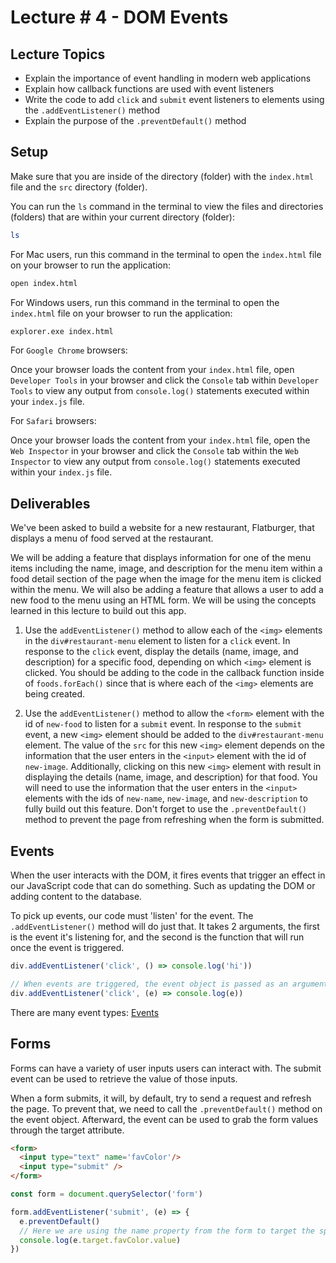 # Lecture # 4 - DOM Events

## Lecture Topics
- Explain the importance of event handling in modern web applications
- Explain how callback functions are used with event listeners
- Write the code to add `click` and `submit` event listeners to elements using the `.addEventListener()` method
- Explain the purpose of the `.preventDefault()` method

## Setup

Make sure that you are inside of the directory (folder) with the `index.html` file and the `src` directory (folder).

You can run the `ls` command in the terminal to view the files and directories (folders) that are within your current directory (folder):

```sh
ls
```

For Mac users, run this command in the terminal to open the `index.html` file on your browser to run the application:

```sh
open index.html
```

For Windows users, run this command in the terminal to open the `index.html` file on your browser to run the application:

```sh
explorer.exe index.html
```

For `Google Chrome` browsers:

Once your browser loads the content from your `index.html` file, open `Developer Tools` in your browser and click the `Console` tab within `Developer Tools` to view any output from `console.log()` statements executed within your `index.js` file.

For `Safari` browsers:

Once your browser loads the content from your `index.html` file, open the `Web Inspector` in your browser and click the `Console` tab within the `Web Inspector` to view any output from `console.log()` statements executed within your `index.js` file.

## Deliverables
We've been asked to build a website for a new restaurant, Flatburger, that displays a menu of food served at the restaurant.

We will be adding a feature that displays information for one of the menu items including the name, image, and description for the menu item within a food detail section of the page when the image for the menu item is clicked within the menu. We will also be adding a feature that allows a user to add a new food to the menu using an HTML form. We will be using the concepts learned in this lecture to build out this app.

1. Use the `addEventListener()` method to allow each of the `<img>` elements in the `div#restaurant-menu` element to listen for a `click` event. In response to the `click` event, display the details (name, image, and description) for a specific food, depending on which `<img>` element is clicked. You should be adding to the code in the callback function inside of `foods.forEach()` since that is where each of the `<img>` elements are being created.

2. Use the `addEventListener()` method to allow the `<form>` element with the id of `new-food` to listen for a `submit` event. In response to the `submit` event, a new `<img>` element should be added to the `div#restaurant-menu` element. The value of the `src` for this new `<img>` element depends on the information that the user enters in the `<input>` element with the id of `new-image`. Additionally, clicking on this new `<img>` element with result in displaying the details (name, image, and description) for that food. You will need to use the information that the user enters in the `<input>` elements with the ids of `new-name`, `new-image`, and `new-description` to fully build out this feature. Don't forget to use the `.preventDefault()` method to prevent the page from refreshing when the form is submitted.

## Events
When the user interacts with the DOM, it fires events that trigger an effect in our JavaScript code that can do something. Such as updating the DOM or adding content to the database. 

To pick up events, our code must 'listen' for the event. The `.addEventListener()` method will do just that. It takes 2 arguments, the first is the event it's listening for, and the second is the function that will run once the event is triggered.

``` javascript
div.addEventListener('click', () => console.log('hi'))

// When events are triggered, the event object is passed as an argument to the event handler function (the callback passed as the second arg to addEventListener)
div.addEventListener('click', (e) => console.log(e))

```

There are many event types: [Events](https://developer.mozilla.org/en-US/docs/Web/Events)


## Forms
Forms can have a variety of user inputs users can interact with.
The submit event can be used to retrieve the value of those inputs. 

When a form submits, it will, by default, try to send a request and refresh the page. To prevent that, we need to call the `.preventDefault()` method on the event object. Afterward, the event can be used to grab the form values through the target attribute.

``` html
<form>
  <input type="text" name='favColor'/>
  <input type="submit" />
</form>
```

``` javascript
const form = document.querySelector('form')

form.addEventListener('submit', (e) => {
  e.preventDefault()
  // Here we are using the name property from the form to target the specific input.
  console.log(e.target.favColor.value)
})
```